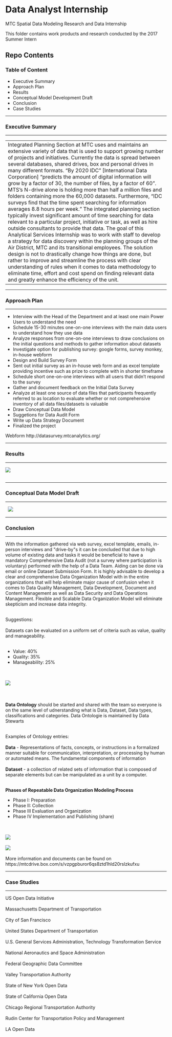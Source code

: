 # Data Analyst Internship
 MTC Spatial Data Modeling Research and Data Internship  

This folder contains work products and research conducted by the 2017 Summer Intern  

## Repo Contents   

### Table of Content
 <ul>
 <li>Executive Summary</li>
 <li>Approach Plan</li>
 <li>Results</li>
 <li>Conceptual Model Development Draft</li>
 <li>Conclusion</li>
 <li>Case Studies</li>
</ul>

**************
### Executive Summary
**************
<table>
<tr><td>Integrated Planning Section at MTC uses and maintains an extensive variety of data that is used to support growing number of projects and initiatives. Currently the data is spread between several databases, shared drives, box and personal drives in many different formats.  “By 2020 IDC” [International Data Corporation] “predicts the amount of digital information will grow by a factor of 30, the number of files, by a factor of 60”. MTS’s N-drive alone is holding more than half a million files and folders containing more the 60,000 datasets. Furthermore, “IDC surveys find that the time spent searching for information averages 8.8 hours per week.” The integrated planning section typically invest significant amount of time searching for data relevant to a particular project, initiative or task, as well as hire outside consultants to provide that data. The goal of this Analytical Services Internship was to work with staff to develop a strategy for data discovery within the planning groups of the Air District, MTC and its transitional employees. The solution design is not to drastically change how things are done, but rather to improve and streamline the process with clear understanding of rules when it comes to data methodology to eliminate time, effort and cost spend on finding relevant data and greatly enhance the efficiency of the unit.</td></tr></table>

***********
### Approach Plan
***********
<ul>
<li>Interview with the Head of the Department and at least one main Power Users to understand the need</li> 
<li>Schedule 15-30 minutes one-on-one interviews with the main data users to understand how they use data</li> 
<li>Analyze responses from one-on-one interviews to draw conclusions on the initial questions and methods to gather information about datasets</li> 
<li>Investigate option for publishing survey: google forms, survey monkey, in-house webform</li>
<li>Design and Build Survey Form</li>
<li>Sent out initial survey as an in-house web form and as excel template providing incentive such as prize to complete with in shorter timeframe</li>
<li>Schedule short one-on-one interviews with all users that didn’t respond to the survey</li> 
<li>Gather and document feedback on the Initial Data Survey</li> 
<li>Analyze at least one source of data files that participants frequently referred to as location to evaluate whether or not comprehensive inventory of all data files/datasets is valuable</li>
<li>Draw Conceptual Data Model </li>
<li>Suggetions for Data Audit Form</li>
<li>Write up Data Strategy Document</li>
<li>Finalized the project</li>
</ul>



<p> Webform http://datasurvey.mtcanalytics.org/</p>


***********
### Results
***********
<img src="Dataset Mind Map.png"></img><br></br>


***********
### Conceptual Data Model Draft
***********
  
 <img src="HighLevelConceptualModel.png"></img>

***********
### Conclusion
***********
With the information gathered via web survey, excel template, emails, in-person interviews and "drive-by"s it can be concluded that due to high volume of existing data and tasks it would be beneficial to have a mandatory Comprehensive Data Audit (not a survey where participation is voluntary) performed with the help of a Data Team. Aiding can be done via email or online Dataset Submission Form. It is highly advisable to develop a clear and comprehensive Data Organization Model with in the entire organizations that will help eliminate major cause of confusion when it comes to Data Quality Management, Data Development, Document and Content Management as well as Data Security and Data Operations Management. Flexible and Scalable Data Organization Model will eliminate skepticism and increase data integrity.<br></br>

Suggestions:<br></br>
Datasets can be evaluated on a uniform set of criteria such as value, quality and manageability. <br></br>
 <ul>
 <li> Value: 40%</li>
 <li>Quality: 35%</li>
 <li>Manageability: 25%</li>
 </ul>
 <br></br>
 <img src="DatasetAssessmentMetrics.png"></img> <br></br>
 <br></br>
<b>Data Ontology</b> should be started and shared with the team so everyone is on the same level of udnerstanding what is Data, Dataset, Data types, classifications and categories. Data Ontologie is maintained by Data Stewarts<br></br>

 Examples of Ontology entries:<br></br>
  <b>Data</b> - Representations of facts, concepts, or instructions in a formalized manner suitable for communication, interpretation, or processing by human or automated means. The fundamental components of information <br></br>
  <b>Dataset</b> - a collection of related sets of information that is composed of separate elements but can be manipulated as a unit by a computer.<br></br>


 <b>Phases of Repeatable Data Organization Modeling Process</b>
 <ul>
 <li>Phase I: Preparation</li>
 <li>Phase II: Collection</li>
 <li>Phase III Evaluation and Organization</li>
 <li>Phase IV Implementation and Publishing (share)</li>
 </ul>
 <br></br>
 <img src="Phases of Data Organization Modeling.png"></img>
 <br></br>
  <img src="BAM Data Organization Model Diagram.png"></img><br></br>
More information and documents can be found on https://mtcdrive.box.com/s/vzpgpburor6qs8ztd1hld20rslzkufxu

***********
### Case Studies
***********

US Open Data Initiative<br></br>
Massachusetts Department of Transportation<br></br>
City of San Francisco<br></br>
United States Department of Transportation<br></br>
U.S. General Services Administration, Technology Transformation Service<br></br>
National Aeronautics and Space Administration<br></br>
Federal Geographic Data Committee<br></br>
Valley Transportation Authority<br></br>
State of New York Open Data<br></br>
State of California Open Data<br></br>
Chicago Regional Transportation Authority<br></br>
Rudin Center for Transportation Policy and Management<br></br>
LA Open Data<br></br>
